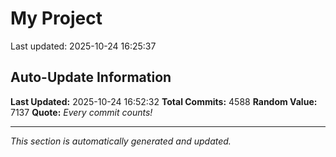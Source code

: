 # My Project


Last updated: 2025-10-24 16:25:37



















































































































































































































































































































































































































































































































































































































































































































































































































































































































































































































































































































































































































































































































































































































































































































































































































































































































































































































































































































































































































































































































































































































































































































































































































































































































































































































































































































































































































































































































































































































































































































































































































































































































































































































































































































































































































































































































































































































































































































































































































































































































































































































































































































































































































































































































































































































































































































































































































































































































































































































































































































































































## Auto-Update Information

**Last Updated:** 2025-10-24 16:52:32
**Total Commits:** 4588
**Random Value:** 7137
**Quote:** _Every commit counts!_

---
_This section is automatically generated and updated._